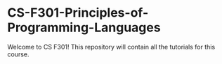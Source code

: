 # CS-F301-Principles-of-Programming-Languages
Welcome to CS F301! This repository will contain all the tutorials for this course.
